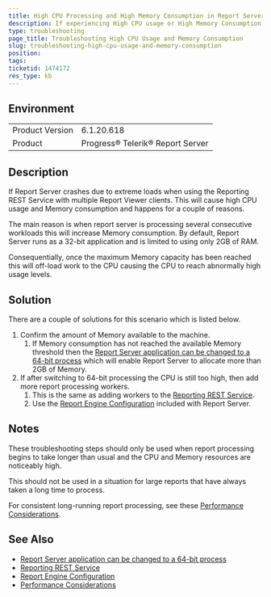 ```yaml
---
title: High CPU Processing and High Memory Consumption in Report Server
description: If experiencing High CPU usage or High Memory Consumption use these troubleshooting steps to help alleviate it.
type: troubleshooting
page_title: Troubleshooting High CPU Usage and Memory Consumption
slug: troubleshooting-high-cpu-usage-and-memory-consumption
position: 
tags: 
ticketid: 1474172
res_type: kb
---
```


## Environment

<table>
	<tbody>
		<tr>
			<td>Product Version</td>
			<td>6.1.20.618</td>
		</tr>
		<tr>
			<td>Product</td>
			<td>Progress® Telerik® Report Server</td>
		</tr>
	</tbody>
</table>

## Description

If Report Server crashes due to extreme loads when using the Reporting REST Service with multiple Report Viewer clients. This will cause high CPU usage and Memory consumption and happens for a couple of reasons.

The main reason is when report server is processing several consecutive workloads this will increase Memory consumption. By default, Report Server runs as a 32-bit application and is limited to using only 2GB of RAM.

Consequentially, once the maximum Memory capacity has been reached this will off-load work to the CPU causing the CPU to reach abnormally high usage levels.

## Solution

There are a couple of solutions for this scenario which is listed below.

1. Confirm the amount of Memory available to the machine.
   1. If Memory consumption has not reached the available Memory threshold then the [Report Server application can be changed to a 64-bit process](https://docs.telerik.com/report-server/knowledge-base/start-report-server-as-64bit-app) which will enable Report Server to allocate more than 2GB of Memory.
2. If after switching to 64-bit processing the CPU is still too high, then add more report processing workers.
   1. This is the same as adding workers to the [Reporting REST Service](https://docs.telerik.com/reporting/configuring-telerik-reporting-restreportservice).
   2. Use the [Report Engine Configuration](https://docs.telerik.com/report-server/implementer-guide/setup/configure-the-report-engine) included with Report Server.

## Notes

These troubleshooting steps should only be used when report processing begins to take longer than usual and the CPU and Memory resources are noticeably high.

This should not be used in a situation for large reports that have always taken a long time to process.

For consistent long-running report processing, see these [Performance Considerations](https://docs.telerik.com/reporting/designing-performance).

## See Also

* [Report Server application can be changed to a 64-bit process](https://docs.telerik.com/report-server/knowledge-base/start-report-server-as-64bit-app)
* [Reporting REST Service](https://docs.telerik.com/reporting/configuring-telerik-reporting-restreportservice)
* [Report Engine Configuration](https://docs.telerik.com/report-server/implementer-guide/setup/configure-the-report-engine)
* [Performance Considerations](https://docs.telerik.com/reporting/designing-performance)
